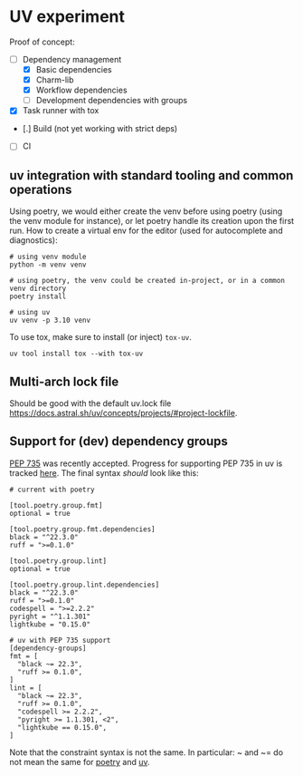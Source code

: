 # UV experiment

Proof of concept:

- [ ] Dependency management
  - [x] Basic dependencies
  - [x] Charm-lib
  - [x] Workflow dependencies
  - [ ] Development dependencies with groups
- [x] Task runner with tox
- [.] Build (not yet working with strict deps)
- [ ] CI

## uv integration with standard tooling and common operations

Using poetry, we would either create the venv before using poetry (using the venv module for instance), or let poetry handle its creation upon the first run.
How to create a virtual env for the editor (used for autocomplete and diagnostics):

```shell
# using venv module
python -m venv venv

# using poetry, the venv could be created in-project, or in a common venv directory
poetry install

# using uv
uv venv -p 3.10 venv
```

To use tox, make sure to install (or inject) `tox-uv`.

```shell
uv tool install tox --with tox-uv
```

## Multi-arch lock file

Should be good with the default uv.lock file https://docs.astral.sh/uv/concepts/projects/#project-lockfile.

## Support for (dev) dependency groups

[PEP 735](https://peps.python.org/pep-0735/) was recently accepted. Progress for supporting PEP 735 in uv is tracked [here](https://github.com/astral-sh/uv/issues/8090).
The final syntax _should_ look like this:

```shell
# current with poetry

[tool.poetry.group.fmt]
optional = true

[tool.poetry.group.fmt.dependencies]
black = "^22.3.0"
ruff = ">=0.1.0"

[tool.poetry.group.lint]
optional = true

[tool.poetry.group.lint.dependencies]
black = "^22.3.0"
ruff = ">=0.1.0"
codespell = ">=2.2.2"
pyright = "^1.1.301"
lightkube = "0.15.0"
```

```shell
# uv with PEP 735 support
[dependency-groups]
fmt = [
  "black ~= 22.3",
  "ruff >= 0.1.0",
]
lint = [
  "black ~= 22.3",
  "ruff >= 0.1.0",
  "codespell >= 2.2.2",
  "pyright >= 1.1.301, <2",
  "lightkube == 0.15.0",
]
```

Note that the constraint syntax is not the same. In particular: ~ and ~= do not mean the same for [poetry](https://python-poetry.org/docs/dependency-specification/#tilde-requirements) and [uv](https://docs.astral.sh/uv/concepts/dependencies/#pep-508).
